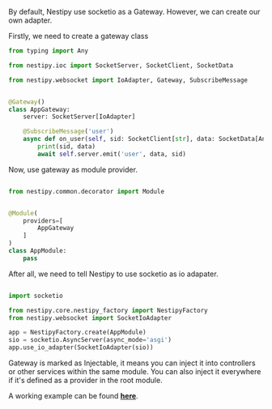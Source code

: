By default, Nestipy use socketio as a Gateway. However, we can create our own adapter.

Firstly, we need to create a gateway class

```python
from typing import Any

from nestipy.ioc import SocketServer, SocketClient, SocketData

from nestipy.websocket import IoAdapter, Gateway, SubscribeMessage


@Gateway()
class AppGateway:
    server: SocketServer[IoAdapter]

    @SubscribeMessage('user')
    async def on_user(self, sid: SocketClient[str], data: SocketData[Any]):
        print(sid, data)
        await self.server.emit('user', data, sid)
```

Now, use gateway as module provider.

```python

from nestipy.common.decorator import Module


@Module(
    providers=[
        AppGateway
    ]
)
class AppModule:
    pass
```

After all, we need to tell Nestipy to use socketio as io adapater.

```python

import socketio

from nestipy.core.nestipy_factory import NestipyFactory
from nestipy.websocket import SocketIoAdapter

app = NestipyFactory.create(AppModule)
sio = socketio.AsyncServer(async_mode='asgi')
app.use_io_adapter(SocketIoAdapter(sio))

```

Gateway is marked as Injectable, it means you can inject it into controllers or other services within the same module.
You can also inject it everywhere if it's defined as a provider in the root module.

A working example can be found **[here](https://github.com/nestipy/sample/tree/main/sample-app-socket-io)**.